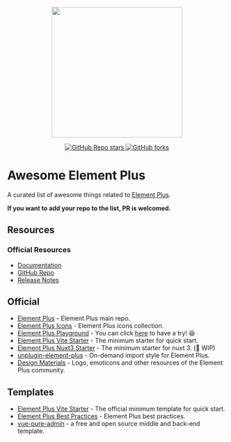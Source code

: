 <p align="center">
  <img width="300px" src="https://user-images.githubusercontent.com/10731096/95823103-9ce15780-0d5f-11eb-8010-1bd1b5910d4f.png">
</p>

<p align="center">
  <a href="https://github.com/sxzz/awesome-element-plus">
    <img alt="GitHub Repo stars" src="https://img.shields.io/github/stars/sxzz/awesome-element-plus?style=social">
  </a>
  <a href="https://github.com/sxzz/awesome-element-plus">
    <img alt="GitHub forks" src="https://img.shields.io/github/forks/sxzz/awesome-element-plus?style=social">
  </a>
  <br>
</p>

# Awesome Element Plus

A curated list of awesome things related to [Element Plus](https://github.com/element-plus/element-plus).

**If you want to add your repo to the list, PR is welcomed.**

## Resources

### Official Resources

- [Documentation](https://element-plus.org/)
- [GitHub Repo](https://github.com/element-plus/element-plus)
- [Release Notes](https://element-plus.org/zh-CN/guide/changelog.html)

## Official

- [Element Plus](https://github.com/element-plus/element-plus) - Element Plus main repo.
- [Element Plus Icons](https://github.com/element-plus/element-plus-icons) - Element Plus icons collection.
- [Element Plus Playground](https://github.com/element-plus/element-plus-playground) - You can click [here](https://play.element-plus.org/) to have a try! 😆
- [Element Plus Vite Starter](https://github.com/element-plus/element-plus-vite-starter) - The minimum starter for quick start.
- [Element Plus Nuxt3 Starter](https://github.com/element-plus/element-plus-nuxt-starter) - The minimum starter for nuxt 3. (🚧 WIP)
- [unplugin-element-plus](https://github.com/element-plus/unplugin-element-plus) - On-demand import style for Element Plus.
- [Design Materials](https://github.com/element-plus/design-materials) - Logo, emoticons and other resources of the Element Plus community.

## Templates

- [Element Plus Vite Starter](https://github.com/element-plus/element-plus-vite-starter) - The official minimum template for quick start.
- [Element Plus Best Practices](https://github.com/sxzz/element-plus-best-practices) - Element Plus best practices.
- [vue-pure-admin](https://github.com/xiaoxian521/vue-pure-admin) - a free and open source middle and back-end template.
